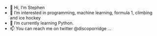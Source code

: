 - 👋 Hi, I’m Stephen
- 👀 I’m interested in programming, machine learning, formula 1, climbing and ice hockey
- 🌱 I’m currently learning Python.
- 📫 You can reach me on twitter @discoporridge
...
<!---
DiscoPorridge/DiscoPorridge is a ✨ special ✨ repository because its `README.md` (this file) appears on your GitHub profile.
You can click the Preview link to take a look at your changes.
--->
